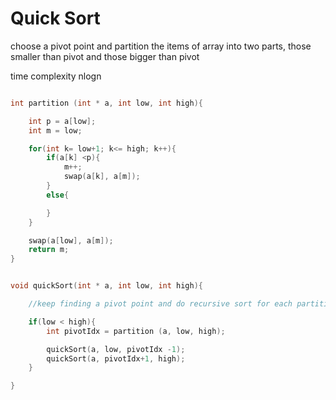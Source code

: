 # Quick Sort

choose a pivot point and partition the items of array into two parts, those smaller than pivot and those bigger than pivot 

time complexity nlogn

```cpp

int partition (int * a, int low, int high){

	int p = a[low];
	int m = low;

	for(int k= low+1; k<= high; k++){
		if(a[k] <p){
			m++;
			swap(a[k], a[m]);
		}
		else{

		}
	}

	swap(a[low], a[m]);
	return m; 
}


void quickSort(int * a, int low, int high){

	//keep finding a pivot point and do recursive sort for each partition

	if(low < high){
		int pivotIdx = partition (a, low, high);

		quickSort(a, low, pivotIdx -1);
		quickSort(a, pivotIdx+1, high);
	}

}

```

